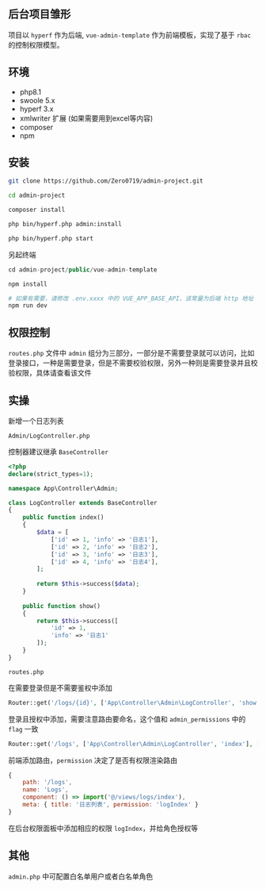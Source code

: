 ## 后台项目雏形

项目以 `hyperf` 作为后端, `vue-admin-template` 作为前端模板，实现了基于 `rbac` 的控制权限模型。

## 环境

* php8.1
* swoole 5.x
* hyperf 3.x
* xmlwriter 扩展 (如果需要用到excel等内容)
* composer
* npm

## 安装

```bash
git clone https://github.com/Zero0719/admin-project.git
```

```bash
cd admin-project

composer install

php bin/hyperf.php admin:install

php bin/hyperf.php start
```

另起终端

```php
cd admin-project/public/vue-admin-template

npm install

# 如果有需要，请修改 .env.xxxx 中的 VUE_APP_BASE_API，该常量为后端 http 地址
npm run dev
```

## 权限控制

`routes.php` 文件中 `admin` 组分为三部分，一部分是不需要登录就可以访问，比如登录接口，一种是需要登录，但是不需要校验权限，另外一种则是需要登录并且校验权限，具体请查看该文件

## 实操

新增一个日志列表

`Admin/LogController.php`

控制器建议继承 `BaseController`

```php
<?php
declare(strict_types=1);

namespace App\Controller\Admin;

class LogController extends BaseController 
{
    public function index() 
    {
        $data = [
            ['id' => 1, 'info' => '日志1'],
            ['id' => 2, 'info' => '日志2'],
            ['id' => 3, 'info' => '日志3'],
            ['id' => 4, 'info' => '日志4'],
        ];
        
        return $this->success($data);
    }
    
    public function show() 
    {
        return $this->success([
            'id' => 1,
            'info' => '日志1'
        ]);    
    }
}
```

`routes.php`

在需要登录但是不需要鉴权中添加

```php
Router::get('/logs/{id}', ['App\Controller\Admin\LogController', 'show']);
```

登录且授权中添加，需要注意路由要命名，这个值和 `admin_permissions` 中的 `flag` 一致
```php
Router::get('/logs', ['App\Controller\Admin\LogController', 'index'], ['name' => 'logIndex']);
```

前端添加路由，`permission` 决定了是否有权限渲染路由

```js
{
    path: '/logs',
    name: 'Logs',
    component: () => import('@/views/logs/index'),
    meta: { title: '日志列表', permission: 'logIndex' }
}
```

在后台权限面板中添加相应的权限 `logIndex`，并给角色授权等

## 其他

`admin.php` 中可配置白名单用户或者白名单角色
